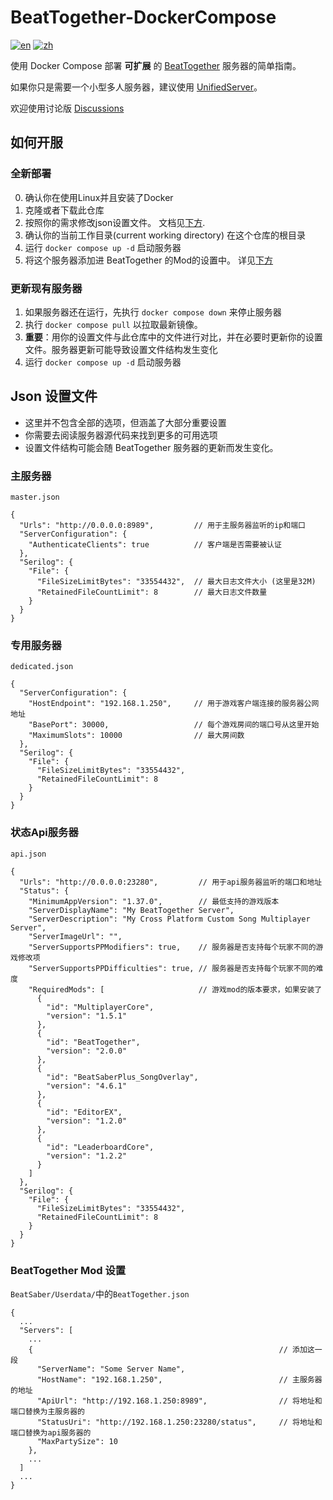 # BeatTogether-DockerCompose
[![en](https://img.shields.io/badge/lang-en-blue.svg?style=for-the-badge)](/README.md)
[![zh](https://img.shields.io/badge/语言-中文-red.svg?style=for-the-badge)](/README.zh.md)

使用 Docker Compose 部署 **可扩展** 的 [BeatTogether](https://github.com/BeatTogether) 服务器的简单指南。

如果你只是需要一个小型多人服务器，建议使用 [UnifiedServer](https://github.com/BeatTogether/BeatTogether.UnifiedServer)。

欢迎使用讨论版 [Discussions](https://github.com/qe201020335/BeatTogether-DockerCompose/discussions)

## 如何开服
### 全新部署
  0. 确认你在使用Linux并且安装了Docker
  1. 克隆或者下载此仓库
  2. 按照你的需求修改json设置文件。 文档见[下方](#Json-设置文件).
  3. 确认你的当前工作目录(current working directory) 在这个仓库的根目录 
  4. 运行 `docker compose up -d` 启动服务器
  5. 将这个服务器添加进 BeatTogether 的Mod的设置中。 详见[下方](#BeatTogether-Mod-设置)

### 更新现有服务器
1. 如果服务器还在运行，先执行 `docker compose down` 来停止服务器
2. 执行 `docker compose pull` 以拉取最新镜像。
3. **重要**：用你的设置文件与此仓库中的文件进行对比，并在必要时更新你的设置文件。服务器更新可能导致设置文件结构发生变化
4. 运行 `docker compose up -d` 启动服务器

## Json 设置文件
 - 这里并不包含全部的选项，但涵盖了大部分重要设置
 - 你需要去阅读服务器源代码来找到更多的可用选项
 - 设置文件结构可能会随 BeatTogether 服务器的更新而发生变化。

### 主服务器
`master.json`
```
{
  "Urls": "http://0.0.0.0:8989",         // 用于主服务器监听的ip和端口
  "ServerConfiguration": {
    "AuthenticateClients": true          // 客户端是否需要被认证
  },
  "Serilog": {
    "File": {
      "FileSizeLimitBytes": "33554432",  // 最大日志文件大小 (这里是32M)
      "RetainedFileCountLimit": 8        // 最大日志文件数量
    }
  }
}
```

### 专用服务器 
`dedicated.json`
```
{
  "ServerConfiguration": {
    "HostEndpoint": "192.168.1.250",     // 用于游戏客户端连接的服务器公网地址
    "BasePort": 30000,                   // 每个游戏房间的端口号从这里开始
    "MaximumSlots": 10000                // 最大房间数
  },
  "Serilog": {
    "File": {
      "FileSizeLimitBytes": "33554432",
      "RetainedFileCountLimit": 8
    }
  }
}
```

### 状态Api服务器
`api.json`
```
{
  "Urls": "http://0.0.0.0:23280",         // 用于api服务器监听的端口和地址  
  "Status": {
    "MinimumAppVersion": "1.37.0",        // 最低支持的游戏版本
    "ServerDisplayName": "My BeatTogether Server",
    "ServerDescription": "My Cross Platform Custom Song Multiplayer Server",
    "ServerImageUrl": "",
    "ServerSupportsPPModifiers": true,    // 服务器是否支持每个玩家不同的游戏修改项
    "ServerSupportsPPDifficulties": true, // 服务器是否支持每个玩家不同的难度
    "RequiredMods": [                     // 游戏mod的版本要求，如果安装了
      {
        "id": "MultiplayerCore",
        "version": "1.5.1"
      },
      {
        "id": "BeatTogether",
        "version": "2.0.0"
      },
      {
        "id": "BeatSaberPlus_SongOverlay",
        "version": "4.6.1"
      },
      {
        "id": "EditorEX",
        "version": "1.2.0"
      },
      {
        "id": "LeaderboardCore",
        "version": "1.2.2"
      }
    ]
  },
  "Serilog": {
    "File": {
      "FileSizeLimitBytes": "33554432",
      "RetainedFileCountLimit": 8
    }
  }
}
```

### BeatTogether Mod 设置
`BeatSaber/Userdata/`中的`BeatTogether.json` 
```
{
  ...
  "Servers": [
    ...
    {                                                       // 添加这一段
      "ServerName": "Some Server Name",
      "HostName": "192.168.1.250",                          // 主服务器的地址
      "ApiUrl": "http://192.168.1.250:8989",                // 将地址和端口替换为主服务器的
      "StatusUri": "http://192.168.1.250:23280/status",     // 将地址和端口替换为api服务器的
      "MaxPartySize": 10
    },
    ...
  ]
  ...
}
```
